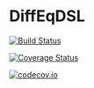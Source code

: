 # DiffEqDSL

[![Build Status](https://travis-ci.org/ChrisRackauckas/DiffEqDSL.jl.svg?branch=master)](https://travis-ci.org/ChrisRackauckas/DiffEqDSL.jl)

[![Coverage Status](https://coveralls.io/repos/ChrisRackauckas/DiffEqDSL.jl/badge.svg?branch=master&service=github)](https://coveralls.io/github/ChrisRackauckas/DiffEqDSL.jl?branch=master)

[![codecov.io](http://codecov.io/github/ChrisRackauckas/DiffEqDSL.jl/coverage.svg?branch=master)](http://codecov.io/github/ChrisRackauckas/DiffEqDSL.jl?branch=master)
